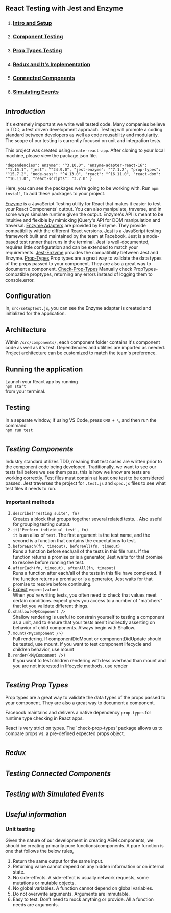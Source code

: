 ## **React Testing with Jest and Enzyme**

1. ### [Intro and Setup](#introduction)
2. ### [Component Testing](#testing-components)
3. ### [Prop Types Testing](#testing-prop-types)
4. ### [Redux and It's Implementation](#redux)
5. ### [Connected Components](#testing-with-connected-components)
6. ### [Simulating Events](#testing-with-simulated-events)

#
## ***Introduction***

It's extremely important we write well tested code. Many companies believe in TDD, a test driven development approach. Testing will promote a coding standard between developers as well as code reusability and modularity. The scope of our testing is currently focused on unit and integration tests. 

This project was created using `create-react-app`. After cloning to your local machine, please view the package.json file.

`"dependencies":
    enzyme": "^3.10.0",
    "enzyme-adapter-react-16": "^1.15.1",
    "jest": "^24.9.0",
    "jest-enzyme": "^7.1.2",
    "prop-types": "^15.7.2",
    "node-sass": "^4.13.0",
    "react": "^16.11.0",
    "react-dom": "^16.11.0",
    "react-scripts": "3.2.0"
    }
`

Here, you can see the packages we're going to be working with. Run `npm install`, to add these packages to your project.

[Enzyme](https://airbnb.io/enzyme/) is a JavaScript Testing utility for React that makes it easier to test your React Components' output. You can also manipulate, traverse, and in some ways simulate runtime given the output. Enzyme's API is meant to be intuitive and flexible by mimicking jQuery's API for DOM manipulation and traversal.
[Enzyme Adapters](https://www.npmjs.com/package/enzyme-adapter-react-16) are provided by Enzyme. They provide compatibility with the different React versions.
[Jest](https://jestjs.io/en/) is a JavaScript testing framework built and maintained by the team at Facebook. Jest is a node-based test runner that runs in the terminal. Jest is well-documented, requires little configuration and can be extended to match your requirements.
[Jest-Enzyme](https://www.npmjs.com/package/jest-enzyme) provides the compatibility between Jest and Enzyme.
[Prop-Types](https://github.com/facebook/prop-types) Prop types are a great way to validate the data types of the props passed to your component. They are also a great way to document a component.
[Check-Prop-Types](https://github.com/ratehub/check-prop-types) Manually check PropTypes-compatible proptypes, returning any errors instead of logging them to console.error.

## Configuration
In, `src/setupTest.js`, you can see the Enzyme adaptar is created and initialized for the application.

## Architecture
Within `/src/components/`, each component folder contains it's component code as well as it's test. Dependencies and utilities are imported as needed. Project architecture can be customized to match the team's preference.

## Running the application
Launch your React app by running <br>`npm start` <br>from your terminal. 

## Testing
In a separate window, if using VS Code, press `CMD + \`, and then run the command <br>
`npm run test`
#

##  ***Testing Components***
Industry standard utilizes TDD, meaning that test cases are written prior to the component code being developed. Traditionally, we want to see our tests fail before we see them pass, this is how we know are tests are working correctly. Test files must contain at least one test to be considered passed. Jest traverses the project for `.test.js` and `spec.js` files to see what test files it needs to run.

### Important methods
1. `describe('Testing suite', fn)`<br>
Creates a block that groups together several related tests. . Also useful for grouping testing output.
2. `it('Perform individual test', fn)`<br>
`it` is an alias of `test`. The first argument is the test name, and the second is a function that contains the expectations to test.
3. `beforeEach(fn, timeout), beforeAll(fn, timeout)`<br>
Runs a function before each/all of the tests in this file runs. If the function returns a promise or is a generator, Jest waits for that promise to resolve before running the test.
4. `afterEach(fn, timeout), afterAll(fn, timeout)`<br>
Runs a function after each/all of the tests in this file have completed. If the function returns a promise or is a generator, Jest waits for that promise to resolve before continuing.
5. [Expect](https://jestjs.io/docs/en/expect) `expect(value)`<br>
When you're writing tests, you often need to check that values meet certain conditions. expect gives you access to a number of "matchers" that let you validate different things.
6. `shallow(<MyComponent />`<br>
Shallow rendering is useful to constrain yourself to testing a component as a unit, and to ensure that your tests aren't indirectly asserting on behavior of child components. Always begin with Shallow.
7. `mount(<MyComponent />)`<br>
Full rendering. If componentDidMount or componentDidUpdate should be tested, use mount. If you want to test component lifecycle and children behavior, use mount
8. `render(<MyComponent />)`<br>
If you want to test children rendering with less overhead than mount and you are not interested in lifecycle methods, use render

#
## ***Testing Prop Types***
Prop types are a great way to validate the data types of the props passed to your component. They are also a great way to document a component.

Facebook maintains and delivers a native dependency `prop-types` for runtime type checking in React apps.

React is very strict on types. The `check-prop-types' package allows us to compare props vs. a pre-defined expected props object.

#
## ***Redux***

#
## ***Testing Connected Components***

#
## ***Testing with Simulated Events***

#
## ***Useful information***

### Unit testing
Given the nature of our development in creating AEM components, we should be creating primarily pure functions/components.
A pure function is one that follows the below rules,
1. Return the same output for the same input.
2. Returning value cannot depend on any hidden information or on internal state.
3. No side-effects. A side-effect is usually network requests, some mutations or mutable objects.
4. No global variables. A function cannot depend on global variables.
5. Do not overwrite arguments. Arguments are immutable.
6. Easy to test. Don’t need to mock anything or provide. All a function needs are arguments.